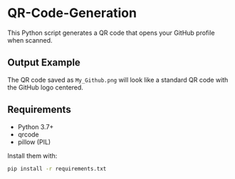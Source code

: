 # QR-Code-Generation
This Python script generates a QR code that opens your GitHub profile when scanned. 

## Output Example

The QR code saved as `My_Github.png` will look like a standard QR code with the GitHub logo centered.

## Requirements

- Python 3.7+
- qrcode
- pillow (PIL)

Install them with:

```bash
pip install -r requirements.txt
